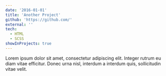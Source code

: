 ```yaml
---
date: '2016-01-01'
title: 'Another Project'
github: 'https://github.com/'
external: ''
tech:
  - HTML
  - SCSS
showInProjects: true
---
```


Lorem ipsum dolor sit amet, consectetur adipiscing elit. Integer rutrum eu diam vitae efficitur. Donec urna nisl, interdum a interdum quis, sollicitudin vitae velit.
